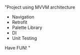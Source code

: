 "Project using MVVM architecture
- Navigation
- Retrofit
- Palette Library
- DI
- Unit Testing

Have FUN! "
